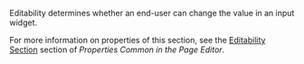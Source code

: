 
Editability determines whether an end-user can change the value in an input widget.

For more information on properties of this section, see the [Editability Section](/refguide8/common-widget-properties/#editability) section of *Properties Common in the Page Editor*. 
